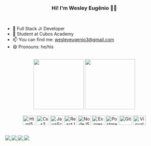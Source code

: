 <h3 align="center"> Hi! I'm Wesley Eugênio ✌🏿</h3>

<br>

- 🔭 Full Stack Jr Developer
- 🌱 Student at Cubos Academy
- 📫 You can find me: <wesleyeugenio3@gmail.com>
- 😄 Pronouns: he/his

<br>

<div align="center">
    <img height="160em" src="https://github-readme-stats.vercel.app/api?username=eugenio-cyber&show_icons=true&theme=dark">
    <img height="160em" src="https://github-readme-stats.vercel.app/api/top-langs/?username=eugenio-cyber&theme=dark&layout=compact">
</div>

<br>

<div align="center">
    <img height="30" width="40" src="https://cdn.jsdelivr.net/gh/devicons/devicon/icons/html5/html5-original.svg" alt="Html5" />
    <img height="30" width="40" src="https://cdn.jsdelivr.net/gh/devicons/devicon/icons/css3/css3-original.svg" alt="Css3" />
    <img height="30" width="40" src="https://cdn.jsdelivr.net/gh/devicons/devicon/icons/javascript/javascript-original.svg" alt="JavaScript" />
    <img height="30" width="40" src="https://cdn.jsdelivr.net/gh/devicons/devicon/icons/react/react-original.svg" alt="ReactJS" />
    <img height="30" width="40" src="https://cdn.jsdelivr.net/gh/devicons/devicon/icons/nodejs/nodejs-original.svg" alt="NodeJS" />
    <img height="30" width="40" src="https://cdn.jsdelivr.net/gh/devicons/devicon/icons/express/express-original.svg" alt="ExpressJS" />
    <img height="30" width="40" src="https://cdn.jsdelivr.net/gh/devicons/devicon/icons/postgresql/postgresql-original.svg" alt="PostgreSQL" />
    <img height="30" width="40" src="https://cdn.jsdelivr.net/gh/devicons/devicon/icons/git/git-original.svg" alt="Git" />
    <img height="30" width="40" src="https://cdn.jsdelivr.net/gh/devicons/devicon/icons/vscode/vscode-original.svg" alt="Visual Studio Code" />
</div>

##

<div>    
    <a href="https://www.linkedin.com/in/wesley-dev/" target="_blank">
        <img src="https://img.shields.io/badge/LinkedIn-0077B5?style=for-the-badge&logo=linkedin&logoColor=white">
    </a>    
    <a href="https://www.youtube.com/channel/UCM_B05YSytgVGxFPz5mkG2A/videos" target="_blank">
        <img src="https://img.shields.io/badge/YouTube-FF0000?style=for-the-badge&logo=youtube&logoColor=white">
    </a>
    <a href="https://www.instagram.com/wesley.eugenio_18" target="_blank">
        <img src="https://img.shields.io/badge/Instagram-E4405F?style=for-the-badge&logo=instagram&logoColor=white">
    </a>
    <a href="https://twitter.com/wesley_eugenio1" target="_blank">
        <img src="https://img.shields.io/badge/Twitter-1DA1F2?style=for-the-badge&logo=twitter&logoColor=white">
    </a>
</div>
